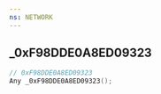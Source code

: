```yaml
---
ns: NETWORK
---
```

## _0xF98DDE0A8ED09323

```c
// 0xF98DDE0A8ED09323
Any _0xF98DDE0A8ED09323();
```

